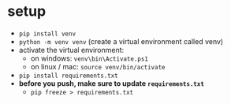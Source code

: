 # setup
- `pip install venv`
- `python -m venv venv` (create a virtual environment called venv)
- activate the virtual environment:
  - on windows: `venv\bin\Activate.ps1`
  - on linux / mac: `source venv/bin/activate`
- `pip install requirements.txt`
- **before you push, make sure to update `requirements.txt`**
  - `pip freeze > requirements.txt`
